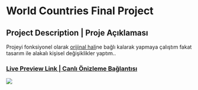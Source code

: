 # World Countries Final Project

## Project Description | Proje Açıklaması

Projeyi fonksiyonel olarak [orijinal hali](https://30dayjavascript.js.org/images/projects/dom_mini_project_countries_object_day_10.1.gif)ne bağlı kalarak yapmaya çalıştım fakat tasarım ile alakalı kişisel değişiklikler yaptım..

### [Live Preview Link | Canlı Önizleme Bağlantısı](https://htmlpreview.github.io/?https://github.com/selimbiber/30DaysOfJavaScriptChallenge/blob/master/Day30-WorldCountriesFinalProject/index.html)

![](https://30dayjavascript.js.org/images/projects/congratulations.gif)